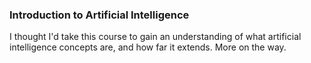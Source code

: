 ### Introduction to Artificial Intelligence


I thought I'd take this course to gain an understanding of what artificial intelligence concepts are, and how far it extends. More on the way.